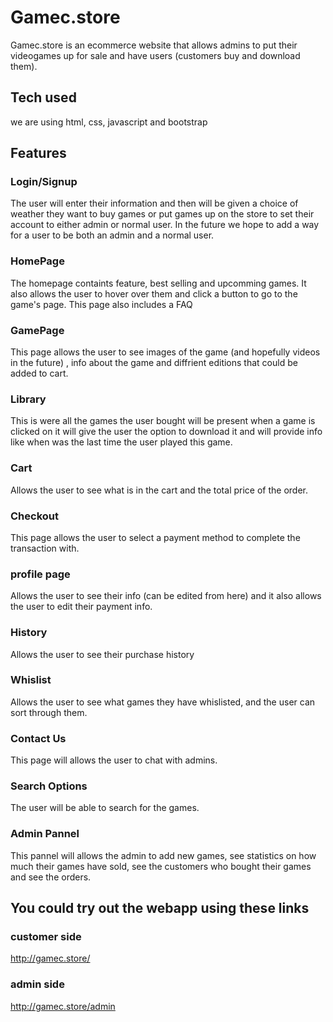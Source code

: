 # Gamec.store
Gamec.store is an ecommerce website that allows admins to put their videogames up for sale and have users (customers buy and download them).

## Tech used 
we are using html, css, javascript and bootstrap

## Features

### Login/Signup
The user will enter their information and then will be given a choice of weather they want to buy games or put games up on the store to set their account to either admin or normal user. 
In the future we hope to add a way for a user to be both an admin and a normal user.

### HomePage
The homepage containts feature, best selling and upcomming games. It also allows the user to hover over them and click a button to go to the game's page. This page also includes a FAQ

### GamePage
This page allows the user to see images of the game (and hopefully videos in the future) , info about the game and diffrient editions that could be added to cart.

### Library
This is were all the games the user bought will be present when a game is clicked on it will give the user the option to download it and will provide info like when was the last time the user played this game.

### Cart
Allows the user to see what is in the cart and the total price of the order.

### Checkout
This page allows the user to select a payment method to complete the transaction with.

### profile page
Allows the user to see their info (can be edited from here) and it also allows the user to edit their payment info.

### History
Allows the user to see their purchase history

### Whislist
Allows the user to see what games they have whislisted, and the user can sort through them.

### Contact Us
This page will allows the user to chat with admins.

### Search Options
The user will be able to search for the games.

### Admin Pannel
This pannel will allows the admin to add new games, see statistics on how much their games have sold, see the customers who bought their games and see the orders.

## You could try out the webapp using these links
### customer side
http://gamec.store/

### admin side
http://gamec.store/admin

